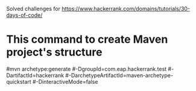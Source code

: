 Solved challenges for https://www.hackerrank.com/domains/tutorials/30-days-of-code/

# This command to create Maven project's structure
#mvn archetype:generate
#-DgroupId=com.eap.hackerrank.test
#-DartifactId=hackerrank
#-DarchetypeArtifactId=maven-archetype-quickstart
#-DinteractiveMode=false